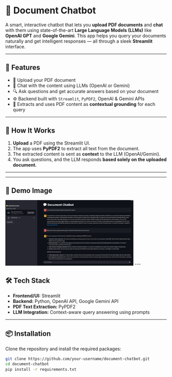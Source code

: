 # 📄 Document Chatbot

A smart, interactive chatbot that lets you **upload PDF documents** and **chat** with them using state-of-the-art **Large Language Models (LLMs)** like **OpenAI GPT** and **Google Gemini**. This app helps you query your documents naturally and get intelligent responses — all through a sleek **Streamlit** interface.

---

## 🚀 Features

- 📁 Upload your PDF document
- 🤖 Chat with the content using LLMs (OpenAI or Gemini)
- 🔍 Ask questions and get accurate answers based on your document
- ⚙️ Backend built with `Streamlit`, `PyPDF2`, OpenAI & Gemini APIs
- 📄 Extracts and uses PDF content as **contextual grounding** for each query

---

## 🧠 How It Works

1. **Upload** a PDF using the Streamlit UI.
2. The app uses **PyPDF2** to extract all text from the document.
3. The extracted content is sent as **context** to the LLM (OpenAI/Gemini).
4. You ask questions, and the LLM responds **based solely on the uploaded document.**

---

---

## 🎥 Demo Image

<img src="Document_Chatbot.png" alt="App Demo" width="400"/>
---

## 🛠️ Tech Stack

- **Frontend/UI:** Streamlit
- **Backend:** Python, OpenAI API, Google Gemini API
- **PDF Text Extraction:** PyPDF2
- **LLM Integration:** Context-aware query answering using prompts

---

## 📦 Installation

Clone the repository and install the required packages:

```bash
git clone https://github.com/your-username/document-chatbot.git
cd document-chatbot
pip install -r requirements.txt

